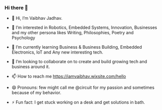 ### Hi there 👋

- 👋 Hi, I’m Vaibhav Jadhav.
- 👀 I’m interested in Robotics, Embedded Systems, Innovation, Businesses and my other persona likes Writing, Philosophies, Poetry and Psychology
- 🌱 I’m currently learning Business & Business Building, Embedded Electronics, IoT and Any new interesting tech.
- 💞️ I’m looking to collaborate on to create and build growing tech and business around it.
- 📫 How to reach me https://iamvaibhav.wixsite.com/hello


- 😄 Pronouns: few might call me @circuit for my passion and sometimes because of my behavior.
- ⚡ Fun fact: I get stuck working on a desk and get solutions in bath.


<!--
**circuit-activebuildings/circuit-activebuildings** is a ✨ _special_ ✨ repository because its `README.md` (this file) appears on your GitHub profile.
-->
